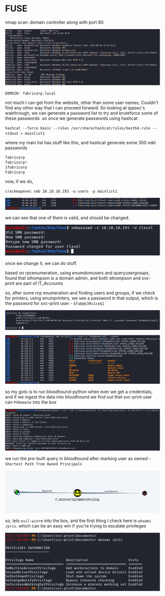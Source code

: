 # FUSE

nmap scan: domain controller along with port 80

![nmap](../../.gitbook/assets/image%20%285%29.png)

`DOMAIN: fabricorp.local`

not much I can get from the website, other than some user names, Couldn't find any other way that I can proceed forward. So looking at ippsec's wakthrough, we can generate a password list to try and bruteforce some of these passwords .so once we generate passwords using hashcat

`hashcat --force basic --rules /usr/share/hashcat/rules/best64.rule --stdout > mainlist1`

where my main list has stuff like this, and hashcat generate some 350 odd passwords

```text
fabricorp
fabricorp!
1fabricorp
Fabricorp
```

now, if we do,

`crackmapexec smb 10.10.10.193 -u users -p mainlist1`

![](../../.gitbook/assets/image%20%288%29.png)

we can see that one of them is valid, and should be changed.

![](../../.gitbook/assets/image%20%2820%29.png)

once we change it, we can do stuff.

based on rpcenumeration, using enumdomusers and queryusergroups, found that sthompson is a domain admin, and both sthompson and svc-print are part of IT\_Accounts

so, after some rcp enumeration and finding users and groups, if we check for printers, using enumprinters, we see a password in that output, which is the password for svc-print user - `$fab@s3Rv1ce$1`

![](../../.gitbook/assets/image%20%2818%29.png)

![](../../.gitbook/assets/image%20%287%29%20%281%29%20%282%29%20%281%29.png)

so my goto is to run bloodhound-python when ever we get a credentials, and if we ingest the data into bloodhound we find out that svc-print user can `PSRemote` into the box

![](../../.gitbook/assets/image%20%2825%29.png)

we run the pre-built query in bloodhound after marking user as owned - `Shortest Path from Owned Principals`

![](../../.gitbook/assets/image%20%2819%29.png)

so, lets `evil-winrm` into the box, and the first thing I check here is `whoami /priv`. which can be an easy win if you're trying to escalate privileges

![](../../.gitbook/assets/image%20%286%29.png)



